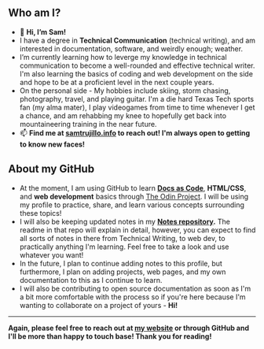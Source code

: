 ## Who am I?
- 👋 **Hi, I’m Sam!**
- I have a degree in **Technical Communication** (technical writing), and am interested in documentation, software, and weirdly enough; weather.
- I’m currently learning how to leverge my knowledge in technical communication to become a well-rounded and effective technical writer. I'm also learning the basics of coding and web development on the side and hope to be at a proficient level in the next couple years.
- On the personal side - My hobbies include skiing, storm chasing, photography, travel, and playing guitar. I'm a die hard Texas Tech sports fan (my alma mater), I play videogames from time to time whenever I get a chance, and am rehabbing my knee to hopefully get back into mountaineering training in the near future. 
- 📫 **Find me at [samtrujillo.info](https://samtrujillo.info) to reach out! I'm always open to getting to know new faces!**

## About my GitHub
* At the moment, I am using GitHub to learn **[Docs as Code](https://www.writethedocs.org/guide/docs-as-code/)**, **HTML/CSS**, and **web development** basics through [The Odin Project](https://www.theodinproject.com/). I will be using my profile to practice, share, and learn various concepts surrounding these topics!
* I will also be keeping updated notes in my **[Notes repository](https://github.com/saloset/Notes).** The readme in that repo will explain in detail, however, you can expect to find all sorts of notes in there from Technical Writing, to web dev, to practically anything I'm learning. Feel free to take a look and use whatever you want! 
* In the future, I plan to continue adding notes to this profile, but furthermore, I plan on adding projects, web pages, and my own documentation to this as I continue to learn.
* I will also be contributing to open source documentation as soon as I'm a bit more comfortable with the process so if you're here because I'm wanting to collaborate on a project of yours - **Hi!**
---
**Again, please feel free to reach out at [my website](https://samtrujillo.info) or through GitHub and I'll be more than happy to touch base! Thank you for reading!**
